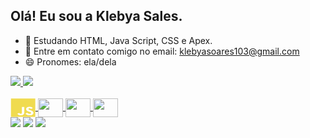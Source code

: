 ## Olá! Eu sou a Klebya Sales.

- 🌱 Estudando HTML, Java Script, CSS e Apex.
- 💬 Entre em contato comigo no email: klebyasoares103@gmail.com 
- 😄 Pronomes: ela/dela

<div>
  <a href="https://github.com/Klebya-Sales">
  <img height="180em" src="https://github-readme-stats.vercel.app/api?username=Klebya-Sales&show_icons=true&theme=dracula&include_all_commits=true%count_private=true"/>
  <img heigth="180em" src="https://github-readme-stats.vercel.app/api/top-langs/?username=Klebya-Sales&layout=compact&langs_count=16&theme=dracula"/>
</div>

<div style="display: inline_block"><br>
  <img align="center" height="30" width="40" src="https://raw.githubusercontent.com/devicons/devicon/master/icons/javascript/javascript-plain.svg">
  <img align ="center" height="30" width="40" src="https://cdn.jsdelivr.net/gh/devicons/devicon/icons/html5/html5-original.svg" />
  <img align ="center" height="30" width="40" src="https://cdn.jsdelivr.net/gh/devicons/devicon/icons/css3/css3-original.svg" />
  <img align ="center" height="30" width="40" src="https://cdn.jsdelivr.net/gh/devicons/devicon/icons/salesforce/salesforce-original.svg" />              
</div>

<div>
    <a href="https://www.instagram.com/kle.srs/" target="_blank"><img src="https://img.shields.io/badge/-Instagram-%23E4405F?style=for-the-              badge&logo=instagram&logoColor=white" target="_blank"></a>
    <a href="https://www.linkedin.com/in/klebya-soares-07b1861b5/" target="_blank"><img src="https://img.shields.io/badge/-LinkedIn-%230077B5?style=for-the-badge&logo=linkedin&logoColor=white" target="_blank"></a>
    <a href="https://api.whatsapp.com/send?phone=5585996143256&text=Ol%C3%A1!" target="_blank"><img src="https://img.shields.io/badge/WhatsApp-25D366?style=for-the-badge&logo=whatsapp&logoColor=white" target="_blank"></a>
</div>
